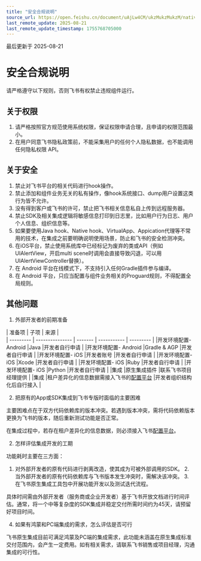 ```yaml
---
title: "安全合规说明"
source_url: https://open.feishu.cn/document/uAjLw4CM/ukzMukzMukzM/native-integration/specification-description/security-compliance-instructions
last_remote_update: 2025-08-21
last_remote_update_timestamp: 1755768705000
---
```

最后更新于 2025-08-21

# 安全合规说明
请严格遵守以下规则，否则飞书有权禁止违规组件运行。

## 关于权限

1. 请严格按照官方规范使用系统权限，保证权限申请合理，且申请的权限范围最小。
1. 在用户同意飞书隐私政策前，不能采集用户的任何个人隐私数据，也不能调用任何隐私权限 API。

## 关于安全

1. 禁止对飞书平台的相关代码进行hook操作。
2. 禁止添加和组件业务无关的私有操作，像hook系统接口、dump用户设置这类行为皆不允许。
3. 没有得到客户或飞书的许可，禁止把飞书相关信息私自上传到远程服务器。
4. 禁止SDK及相关集成逻辑将敏感信息打印到日志里，比如用户行为日志、用户个人信息、组织信息等。
5. 如果要使用Java hook、Native hook、VirtualApp、Appication代理等不常用的技术，在集成之前要明确说明使用场景，防止和飞书的安全检测冲突。
6. 在iOS平台，禁止使用系统库中已经标记为废弃的类或API（例如UIAlertView，开启multi scene时调用会直接导致闪退，可以用UIAlertViewController替换）。
7. 在 Android 平台在线模式下，不支持引入任何Gradle插件参与编译。
8. 在 Android 平台，只应当配置与组件业务相关的Proguard规则，不得配置全局规则。

## 其他问题

1. 外部开发者的前期准备

| 准备项         | 子项         | 来源        |        
| --------- | --------------- | -------   | ----------- | --------- |
|开发环境配置- Android |Java |开发者自行申请 | 
|开发环境配置- Android |Gradle & AGP |开发者自行申请 | 
|开发环境配置- iOS |开发者账号 |开发者自行申请 | 
|开发环境配置- iOS |Xcode |开发者自行申请 | 
|开发环境配置- iOS |Ruby |开发者自行申请 | 
|开发环境配置- iOS |Python |开发者自行申请 | 
|集成 |原生集成插件 |联系飞书项目经理提供 | 
|集成 |租户差异化的信息数据需接入飞书的[配置平台](https://open.larkoffice.com/document/native-integration/open-capability/capability-components/setting-ability/android-setting-?from=from_parent_docs) |开发者组织结构化后自行接入 | 

2. 把原有的App或SDK集成到飞书专版时面临的主要困难

主要困难点在于双方代码依赖库的版本冲突。若遇到版本冲突，需将代码依赖版本更换为飞书的版本，随后重新测试功能是否正常。

在集成过程中，若存在租户差异化的信息数据，则必须接入飞书[配置平台](https://open.larkoffice.com/document/native-integration/open-capability/capability-components/setting-ability/android-setting-?from=from_parent_docs)。

2. 怎样评估集成开发的工期

功能耗时主要在三方面：

1.	对外部开发者的原有代码进行剥离改造，使其成为可被外部调用的SDK。
	2.	当外部开发者的原有代码依赖库与飞书版本发生冲突时，需解决该冲突。
	3.	在飞书原生集成工具包中开展功能开发以及测试迭代流程。

具体时间需由外部开发者（服务商或企业开发者）基于飞书开放文档进行时间评估。通常，将一个中等复杂度的SDK集成并稳定交付所需时间约为45天，请预留好项目时间。

4. 如果有鸿蒙和PC端集成的需求，怎么评估是否可行

飞书原生集成目前可满足鸿蒙及PC端的集成需求，此功能未涵盖在原生集成标准交付范围内，会产生一定费用。如有相关需求，请联系飞书销售或项目经理，沟通集成的可行性。

